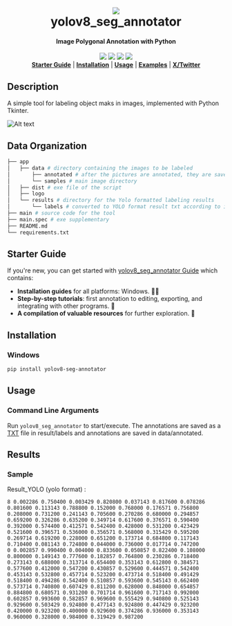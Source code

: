 <h1 align="center">
  <img src="https://images2.imgbox.com/23/3b/oPFjdMcK_o.png"><br/>yolov8_seg_annotator
</h1>

<h4 align="center">
  Image Polygonal Annotation with Python
</h4>

<div align="center">
  <a href="https://pypi.org/project/yolov8-seg-annotator/"><img src="https://img.shields.io/badge/pypi-v1.1.0-v1?logo=python"></a>
  <a href="#"><img src="https://img.shields.io/pypi/pyversions/labelme.svg"></a>
  <a href="#"><img src="https://img.shields.io/badge/Open%20Source-%C2%A9?style=plastic&logo=python&logoColor=green&color=black&cacheSeconds=3600"></a>
  <a href="#"><img src="https://img.shields.io/badge/Made%20By-sukruburakcetin-a?style=plastic&logo=python&logoColor=green&color=black&cacheSeconds=3600"></a>
</div>

<div align="center">
  <a href="#starter-guide"><b>Starter Guide</b></a>
  | <a href="#installation"><b>Installation</b></a>
  | <a href="#usage"><b>Usage</b></a>
  | <a href="#examples"><b>Examples</b></a>
  | <a href="#"><b>X/Twitter</b></a>
</div>

## Description
A simple tool for labeling object maks in images, implemented with Python Tkinter. 


![Alt text](https://images2.imgbox.com/65/03/jaRI3lWw_o.png?raw=true "Title")


Data Organization
-----------------
```bash
├── app
│   ├── data # directory containing the images to be labeled
│       ├── annotated # after the pictures are annotated, they are saved in this folder.
│       └── samples # main image directory
│   ├── dist # exe file of the script
│   ├── logo
│   └── results # directory for the Yolo formatted labeling results
│       └── labels # converted to YOLO format result txt according to image file name
├── main # source code for the tool
├── main.spec # exe supplementary
├── README.md
└── requirements.txt
```

## Starter Guide

If you're new, you can get started with [yolov8_seg_annotator Guide]() which contains:

- **Installation guides** for all platforms: Windows. 💪🏼
- **Step-by-step tutorials**: first annotation to editing, exporting, and integrating with other programs. 🤭
- **A compilation of valuable resources** for further exploration. 🤗

## Installation

### Windows
```bash
pip install yolov8-seg-annotator
```

## Usage
### Command Line Arguments
Run `yolov8_seg_annotator` to start/execute.
The annotations are saved as a [TXT]() file in result/labels and annotations are saved in data/annotated.


## Results
### Sample
Result_YOLO (yolo format) : 
```
8 0.002286 0.750400 0.003429 0.820800 0.037143 0.817600 0.078286 0.801600 0.113143 0.788800 0.152000 0.768000 0.176571 0.756800 0.208000 0.731200 0.241143 0.705600 0.270286 0.680000 0.294857 0.659200 0.326286 0.635200 0.349714 0.617600 0.376571 0.590400 0.392000 0.574400 0.412571 0.542400 0.428000 0.531200 0.423429 0.521600 0.396571 0.536000 0.356571 0.568000 0.315429 0.595200 0.269714 0.619200 0.228000 0.651200 0.173714 0.684800 0.117143 0.710400 0.081143 0.724800 0.044000 0.736000 0.017714 0.747200
0 0.002857 0.990400 0.004000 0.833600 0.050857 0.822400 0.108000 0.800000 0.149143 0.777600 0.182857 0.764800 0.230286 0.718400 0.273143 0.688000 0.313714 0.654400 0.353143 0.612800 0.384571 0.577600 0.412000 0.547200 0.430857 0.529600 0.444571 0.542400 0.453143 0.532800 0.457714 0.523200 0.473714 0.518400 0.491429 0.518400 0.494286 0.542400 0.510857 0.593600 0.545143 0.662400 0.573714 0.740800 0.607429 0.811200 0.628000 0.848000 0.654857 0.884800 0.680571 0.931200 0.701714 0.961600 0.717143 0.992000 0.602857 0.993600 0.582857 0.969600 0.555429 0.940800 0.525143 0.929600 0.503429 0.924800 0.477143 0.924800 0.447429 0.923200 0.420000 0.923200 0.400000 0.929600 0.374286 0.936000 0.353143 0.960000 0.328000 0.984000 0.319429 0.987200
```
